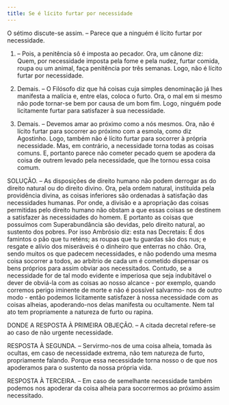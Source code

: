 ```yaml
---
title: Se é lícito furtar por necessidade
---
```


O sétimo discute-se assim. – Parece que a ninguém é lícito furtar por necessidade.  

1. – Pois, a penitência sô é imposta ao pecador. Ora, um cânone diz: Quem, por necessidade imposta pela fome e pela nudez, furtar comida, roupa ou um animal, faça penitência por três semanas. Logo, não é lícito furtar por necessidade. 

2. Demais. – O Filósofo diz que há coisas cuja simples denominação já lhes manifesta a malícia e, entre elas, coloca o furto. Ora, o mal em si mesmo não pode tornar-se bem por causa de um bom fim. Logo, ninguém pode licitamente furtar para satisfazer à sua necessidade.  

3. Demais. – Devemos amar ao próximo como a nós mesmos. Ora, não é lícito furtar para socorrer ao próximo com a esmola, como diz Agostinho. Logo, também não é lícito furtar para socorrer à própria necessidade.  Mas, em contrário, a necessidade torna todas as coisas comuns. E, portanto parece não cometer pecado quem se apodera da coisa de outrem levado pela necessidade, que lhe tornou essa coisa comum.  

SOLUÇÃO. – As disposições de direito humano não podem derrogar as do direito natural ou do direito divino. Ora, pela ordem natural, instituída pela providência divina, as coisas inferiores são ordenadas à satisfação das necessidades humanas. Por onde, a divisão e a apropriação das coisas permitidas pelo direito humano não obstam a que essas coisas se destinem a satisfazer às necessidades do homem. E portanto as coisas que possuímos com Superabundância são devidas, pelo direito natural, ao sustento dos pobres. Por isso Ambrósio diz: esta nas Decretais: É dos famintos o pão que tu reténs; as roupas que tu guardas são dos nus; e resgate e alívio dos miseráveis é o dinheiro que enterras no chão. Ora, sendo muitos os que padecem necessidades, e não podendo uma mesma coisa socorrer a todos, ao arbítrio de cada um é cometido dispensar os bens próprios para assim obviar aos necessitados. Contudo, se a necessidade for de tal modo evidente e imperiosa que seja indubitável o dever de obviá-la com as coisas ao nosso alcance - por exemplo, quando corremos perigo iminente de morte e não é possível salvarmo- nos de outro modo - então podemos licitamente satisfazer à nossa necessidade com as coisas alheias, apoderando-nos delas manifesta ou ocultamente. Nem tal ato tem propriamente a natureza de furto ou rapina.  

DONDE A RESPOSTA À PRIMEIRA OBJEÇÃO. – A citada decretal refere-se ao caso de não urgente necessidade.  

RESPOSTA À SEGUNDA. – Servirmo-nos de uma coisa alheia, tomada às ocultas, em caso de necessidade extrema, não tem natureza de furto, propriamente falando. Porque essa necessidade torna nosso o de que nos apoderamos para o sustento da nossa própria vida.  

RESPOSTA À TERCEIRA. – Em caso de semelhante necessidade também podemos nos apoderar da coisa alheia para socorrermos ao próximo assim necessitado.